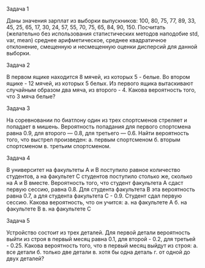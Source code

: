 Задача 1 

Даны значения зарплат из выборки выпускников: 100, 80, 75, 77, 89, 33, 45, 25, 65, 17, 30, 24, 57, 55, 70, 75, 65, 84, 90, 150.
Посчитать (желательно без использования статистических методов наподобие std, var, mean) среднее арифметическое, среднее квадратичное отклонение, 
смещенную и несмещенную оценки дисперсий для данной выборки.

Задача 2 

В первом ящике находится 8 мячей, из которых 5 - белые. Во втором ящике - 12 мячей, из которых 5 белых. 
Из первого ящика вытаскивают случайным образом два мяча, из второго - 4. Какова вероятность того, что 3 мяча белые?

Задача 3 

На соревновании по биатлону один из трех спортсменов стреляет и попадает в мишень. Вероятность попадания для первого спортсмена равна 0.9, 
для второго — 0.8, для третьего — 0.6. Найти вероятность того, что выстрел произведен: a. первым спортсменом б. вторым спортсменом в. третьим спортсменом.

Задача 4 

В университет на факультеты A и B поступило равное количество студентов, а на факультет C студентов поступило столько же, сколько на A и B вместе. 
Вероятность того, что студент факультета A сдаст первую сессию, равна 0.8. Для студента факультета B эта вероятность равна 0.7, а для студента факультета C - 0.9. 
Студент сдал первую сессию. Какова вероятность, что он учится: a. на факультете A б. на факультете B в. на факультете C

Задача 5 

Устройство состоит из трех деталей. Для первой детали вероятность выйти из строя в первый месяц равна 0.1, для второй - 0.2, для третьей - 0.25. 
Какова вероятность того, что в первый месяц выйдут из строя: а. все детали б. только две детали в. хотя бы одна деталь г. от одной до двух деталей?
